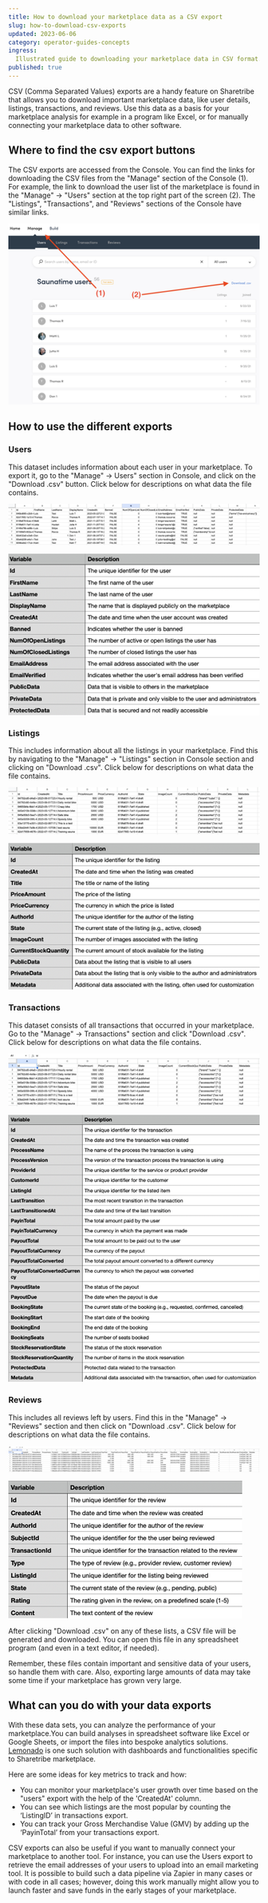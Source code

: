 ```yaml
---
title: How to download your marketplace data as a CSV export
slug: how-to-download-csv-exports
updated: 2023-06-06
category: operator-guides-concepts
ingress:
  Illustrated guide to downloading your marketplace data in CSV format.
published: true
---
```


CSV (Comma Separated Values) exports are a handy feature on Sharetribe
that allows you to download important marketplace data, like user
details, listings, transactions, and reviews. Use this data as a basis
for your marketplace analysis for example in a program like Excel, or
for manually connecting your marketplace data to other software.

## Where to find the csv export buttons

The CSV exports are accessed from the Console. You can find the links
for downloading the CSV files from the "Manage" section of the Console
(1). For example, the link to download the user list of the marketplace
is found in the "Manage" -> "Users" section at the top right part of the
screen (2). The "Listings", "Transactions", and "Reviews" sections of
the Console have similar links.

<extrainfo title="Finding the download .csv button from the Console for downloading user data">

![Change environments](./01-export-users-link.png)

</extrainfo>

## How to use the different exports

### Users

This dataset includes information about each user in your marketplace.
To export it, go to the "Manage" -> Users" section in Console, and click
on the "Download .csv" button. Click below for descriptions on what data
the file contains.

<extrainfo title="What the users csv export looks like (example data, first few rows)">

![Change environments](./02-export-users-sheet.png)

</extrainfo>

<extrainfo title="Explanations for the columns in the user csv export">

![Change environments](./03-user-descriptions.png)

</extrainfo>

### Listings

This includes information about all the listings in your marketplace.
Find this by navigating to the "Manage" -> "Listings" section in Console
section and clicking on "Download .csv". Click below for descriptions on
what data the file contains.

<extrainfo title="What the listings csv export looks like (example data, first few rows)">

![Change environments](./04-export-listings-sheet.png)

</extrainfo>

<extrainfo title="Explanations for the columns in the listing csv export">

![Change environments](./05-listing-descriptions.png)

</extrainfo>

### Transactions

This dataset consists of all transactions that occurred in your
marketplace. Go to the "Manage" -> Transactions" section and click
"Download .csv". Click below for descriptions on what data the file
contains.

<extrainfo title="What the transactions csv export looks like (example data, first few rows)">

![Change environments](./06-export-transactions-sheet.png)

</extrainfo>

<extrainfo title="Explanations for the columns in the transaction csv export">

![Change environments](./07-transaction-descriptions.png)

</extrainfo>

### Reviews

This includes all reviews left by users. Find this in the "Manage" ->
"Reviews" section and then click on "Download .csv". Click below for
descriptions on what data the file contains.

<extrainfo title="What the reviews csv export looks like (example data, first few rows)">

![Change environments](./08-export-reviews-sheet.png)

</extrainfo>

<extrainfo title="Explanations for the columns in the review csv export">

![Change environments](./09-review-descriptions.png)

</extrainfo>

After clicking "Download .csv" on any of these lists, a CSV file will be
generated and downloaded. You can open this file in any spreadsheet
program (and even in a text editor, if needed).

Remember, these files contain important and sensitive data of your
users, so handle them with care. Also, exporting large amounts of data
may take some time if your marketplace has grown very large.

## What can you do with your data exports

With these data sets, you can analyze the performance of your
marketplace.You can build analyses in spreadsheet software like Excel or
Google Sheets, or import the files into bespoke analytics solutions.
[Lemonado](https://lemonado.io/sharetribe) is one such solution with
dashboards and functionalities specific to Sharetribe marketplace.

Here are some ideas for key metrics to track and how:

- You can monitor your marketplace's user growth over time based on the
  "users" export with the help of the 'CreatedAt' column.
- You can see which listings are the most popular by counting the
  ‘ListingID’ in transactions export.
- You can track your Gross Merchandise Value (GMV) by adding up the
  ‘PayinTotal’ from your transactions export.

CSV exports can also be useful if you want to manually connect your
marketplace to another tool. For instance, you can use the Users export
to retrieve the email addresses of your users to upload into an email
marketing tool. It is possible to build such a data pipeline via Zapier
in many cases or with code in all cases; however, doing this work
manually might allow you to launch faster and save funds in the early
stages of your marketplace.
